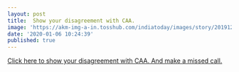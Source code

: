 ```yaml
---
layout: post
title:  Show your disagreement with CAA.
image: 'https://akm-img-a-in.tosshub.com/indiatoday/images/story/201912/NON.png?RR8zI4cbxNdiJpVgQTl5R50TeBsoJGFD'
date: '2020-01-06 10:24:39'
published: true
---
```

<a href="tel:7787060606">Click here to show your disagreement with CAA. And make a missed call.</a>